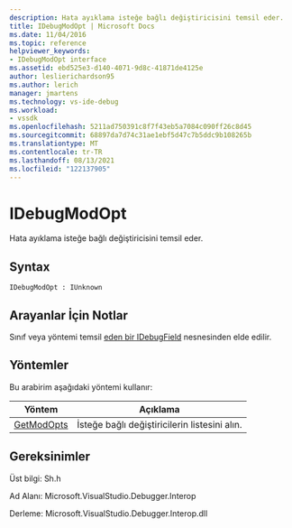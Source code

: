 ```yaml
---
description: Hata ayıklama isteğe bağlı değiştiricisini temsil eder.
title: IDebugModOpt | Microsoft Docs
ms.date: 11/04/2016
ms.topic: reference
helpviewer_keywords:
- IDebugModOpt interface
ms.assetid: ebd525e3-d140-4071-9d8c-41871de4125e
author: leslierichardson95
ms.author: lerich
manager: jmartens
ms.technology: vs-ide-debug
ms.workload:
- vssdk
ms.openlocfilehash: 5211ad750391c8f7f43eb5a7084c090ff26c8d45
ms.sourcegitcommit: 68897da7d74c31ae1ebf5d47c7b5ddc9b108265b
ms.translationtype: MT
ms.contentlocale: tr-TR
ms.lasthandoff: 08/13/2021
ms.locfileid: "122137905"
---
```

# <a name="idebugmodopt"></a>IDebugModOpt
Hata ayıklama isteğe bağlı değiştiricisini temsil eder.

## <a name="syntax"></a>Syntax

```
IDebugModOpt : IUnknown
```

## <a name="notes-for-callers"></a>Arayanlar İçin Notlar
 Sınıf veya yöntemi temsil [eden bir IDebugField](../../../extensibility/debugger/reference/idebugfield.md) nesnesinden elde edilir.

## <a name="methods"></a>Yöntemler
 Bu arabirim aşağıdaki yöntemi kullanır:

|Yöntem|Açıklama|
|------------|-----------------|
|[GetModOpts](../../../extensibility/debugger/reference/idebugmodopt-getmodopts.md)|İsteğe bağlı değiştiricilerin listesini alın.|

## <a name="requirements"></a>Gereksinimler
 Üst bilgi: Sh.h

 Ad Alanı: Microsoft.VisualStudio.Debugger.Interop

 Derleme: Microsoft.VisualStudio.Debugger.Interop.dll
